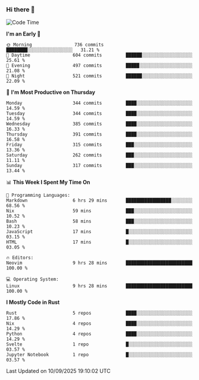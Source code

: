 ### Hi there 👋
<!--START_SECTION:waka-->
![Code Time](http://img.shields.io/badge/Code%20Time-751%20hrs%2015%20mins-blue)

**I'm an Early 🐤** 

```text
🌞 Morning                736 commits         ████████░░░░░░░░░░░░░░░░░   31.21 % 
🌆 Daytime                604 commits         ██████░░░░░░░░░░░░░░░░░░░   25.61 % 
🌃 Evening                497 commits         █████░░░░░░░░░░░░░░░░░░░░   21.08 % 
🌙 Night                  521 commits         ██████░░░░░░░░░░░░░░░░░░░   22.09 % 
```
📅 **I'm Most Productive on Thursday** 

```text
Monday                   344 commits         ████░░░░░░░░░░░░░░░░░░░░░   14.59 % 
Tuesday                  344 commits         ████░░░░░░░░░░░░░░░░░░░░░   14.59 % 
Wednesday                385 commits         ████░░░░░░░░░░░░░░░░░░░░░   16.33 % 
Thursday                 391 commits         ████░░░░░░░░░░░░░░░░░░░░░   16.58 % 
Friday                   315 commits         ███░░░░░░░░░░░░░░░░░░░░░░   13.36 % 
Saturday                 262 commits         ███░░░░░░░░░░░░░░░░░░░░░░   11.11 % 
Sunday                   317 commits         ███░░░░░░░░░░░░░░░░░░░░░░   13.44 % 
```


📊 **This Week I Spent My Time On** 

```text
💬 Programming Languages: 
Markdown                 6 hrs 29 mins       █████████████████░░░░░░░░   68.56 % 
Nix                      59 mins             ███░░░░░░░░░░░░░░░░░░░░░░   10.52 % 
Bash                     58 mins             ███░░░░░░░░░░░░░░░░░░░░░░   10.23 % 
JavaScript               17 mins             █░░░░░░░░░░░░░░░░░░░░░░░░   03.15 % 
HTML                     17 mins             █░░░░░░░░░░░░░░░░░░░░░░░░   03.05 % 

🔥 Editors: 
Neovim                   9 hrs 28 mins       █████████████████████████   100.00 % 

💻 Operating System: 
Linux                    9 hrs 28 mins       █████████████████████████   100.00 % 
```

**I Mostly Code in Rust** 

```text
Rust                     5 repos             ████░░░░░░░░░░░░░░░░░░░░░   17.86 % 
Nix                      4 repos             ████░░░░░░░░░░░░░░░░░░░░░   14.29 % 
Python                   4 repos             ████░░░░░░░░░░░░░░░░░░░░░   14.29 % 
Svelte                   1 repo              █░░░░░░░░░░░░░░░░░░░░░░░░   03.57 % 
Jupyter Notebook         1 repo              █░░░░░░░░░░░░░░░░░░░░░░░░   03.57 % 
```




 Last Updated on 10/09/2025 19:10:02 UTC
<!--END_SECTION:waka-->

<!--
**YoganshSharma/YoganshSharma** is a ✨ _special_ ✨ repository because its `README.md` (this file) appears on your GitHub profile.

Here are some ideas to get you started:

- 🔭 I’m currently working on ...
- 🌱 I’m currently learning ...
- 👯 I’m looking to collaborate on ...
- 🤔 I’m looking for help with ...
- 💬 Ask me about ...
- 📫 How to reach me: ...
- 😄 Pronouns: ...
- ⚡ Fun fact: ...
-->
